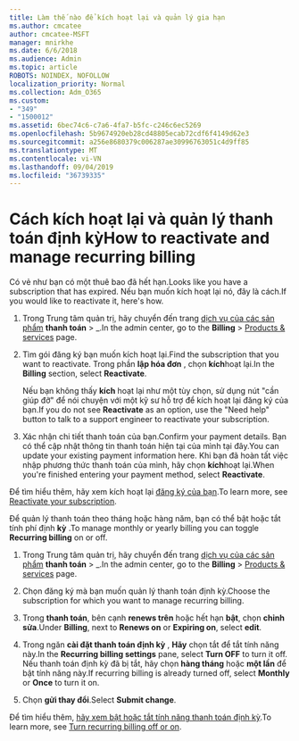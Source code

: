```yaml
---
title: Làm thế nào để kích hoạt lại và quản lý gia hạn
ms.author: cmcatee
author: cmcatee-MSFT
manager: mnirkhe
ms.date: 6/6/2018
ms.audience: Admin
ms.topic: article
ROBOTS: NOINDEX, NOFOLLOW
localization_priority: Normal
ms.collection: Adm_O365
ms.custom:
- "349"
- "1500012"
ms.assetid: 6bec74c6-c7a6-4fa7-b5fc-c246c6ec5269
ms.openlocfilehash: 5b9674920eb28cd48805ecab72cdf6f4149d62e3
ms.sourcegitcommit: a256e8680379c006287ae30996763051c4d9ff85
ms.translationtype: MT
ms.contentlocale: vi-VN
ms.lasthandoff: 09/04/2019
ms.locfileid: "36739335"
---
```

# <a name="how-to-reactivate-and-manage-recurring-billing"></a><span data-ttu-id="c2f1d-102">Cách kích hoạt lại và quản lý thanh toán định kỳ</span><span class="sxs-lookup"><span data-stu-id="c2f1d-102">How to reactivate and manage recurring billing</span></span>

<span data-ttu-id="c2f1d-103">Có vẻ như bạn có một thuê bao đã hết hạn.</span><span class="sxs-lookup"><span data-stu-id="c2f1d-103">Looks like you have a subscription that has expired.</span></span> <span data-ttu-id="c2f1d-104">Nếu bạn muốn kích hoạt lại nó, đây là cách.</span><span class="sxs-lookup"><span data-stu-id="c2f1d-104">If you would like to reactivate it, here's how.</span></span>
  
1. <span data-ttu-id="c2f1d-105">Trong Trung tâm quản trị, hãy chuyển đến trang [dịch vụ của các sản phẩm](https://go.microsoft.com/fwlink/p/?linkid=842054) **thanh toán** \> _.</span><span class="sxs-lookup"><span data-stu-id="c2f1d-105">In the admin center, go to the **Billing** \> [Products & services](https://go.microsoft.com/fwlink/p/?linkid=842054) page.</span></span>

2. <span data-ttu-id="c2f1d-106">Tìm gói đăng ký bạn muốn kích hoạt lại.</span><span class="sxs-lookup"><span data-stu-id="c2f1d-106">Find the subscription that you want to reactivate.</span></span> <span data-ttu-id="c2f1d-107">Trong phần **lập hóa đơn** , chọn **kích**hoạt lại.</span><span class="sxs-lookup"><span data-stu-id="c2f1d-107">In the **Billing** section, select  **Reactivate**.</span></span>

    <span data-ttu-id="c2f1d-108">Nếu bạn không thấy **kích** hoạt lại như một tùy chọn, sử dụng nút "cần giúp đỡ" để nói chuyện với một kỹ sư hỗ trợ để kích hoạt lại đăng ký của bạn.</span><span class="sxs-lookup"><span data-stu-id="c2f1d-108">If you do not see **Reactivate** as an option, use the "Need help" button to talk to a support engineer to reactivate your subscription.</span></span>

3. <span data-ttu-id="c2f1d-109">Xác nhận chi tiết thanh toán của bạn.</span><span class="sxs-lookup"><span data-stu-id="c2f1d-109">Confirm your payment details.</span></span> <span data-ttu-id="c2f1d-110">Bạn có thể cập nhật thông tin thanh toán hiện tại của mình tại đây.</span><span class="sxs-lookup"><span data-stu-id="c2f1d-110">You can update your existing payment information here.</span></span> <span data-ttu-id="c2f1d-111">Khi bạn đã hoàn tất việc nhập phương thức thanh toán của mình, hãy chọn **kích**hoạt lại.</span><span class="sxs-lookup"><span data-stu-id="c2f1d-111">When you're finished entering your payment method, select **Reactivate**.</span></span>

<span data-ttu-id="c2f1d-112">Để tìm hiểu thêm, hãy xem kích hoạt lại [đăng ký của bạn](https://docs.microsoft.com//office365/admin/subscriptions-and-billing/reactivate-your-subscription).</span><span class="sxs-lookup"><span data-stu-id="c2f1d-112">To learn more, see [Reactivate your subscription](https://docs.microsoft.com//office365/admin/subscriptions-and-billing/reactivate-your-subscription).</span></span> 

<span data-ttu-id="c2f1d-113">Để quản lý thanh toán theo tháng hoặc hàng năm, bạn có thể bật hoặc tắt tính phí định **kỳ** .</span><span class="sxs-lookup"><span data-stu-id="c2f1d-113">To manage monthly or yearly billing you can toggle **Recurring billing** on or off.</span></span>
  
1. <span data-ttu-id="c2f1d-114">Trong Trung tâm quản trị, hãy chuyển đến trang [dịch vụ của các sản phẩm](https://go.microsoft.com/fwlink/p/?linkid=842054) **thanh toán** \> _.</span><span class="sxs-lookup"><span data-stu-id="c2f1d-114">In the admin center, go to the **Billing** \> [Products & services](https://go.microsoft.com/fwlink/p/?linkid=842054) page.</span></span>

2. <span data-ttu-id="c2f1d-115">Chọn đăng ký mà bạn muốn quản lý thanh toán định kỳ.</span><span class="sxs-lookup"><span data-stu-id="c2f1d-115">Choose the subscription for which you want to manage recurring billing.</span></span>

3. <span data-ttu-id="c2f1d-116">Trong **thanh toán**, bên cạnh **renews trên** hoặc hết hạn **bật**, chọn **chỉnh sửa**.</span><span class="sxs-lookup"><span data-stu-id="c2f1d-116">Under **Billing**, next to **Renews on** or **Expiring on**, select **edit**.</span></span>

4. <span data-ttu-id="c2f1d-117">Trong ngăn **cài đặt thanh toán định kỳ** , **Hãy** chọn tắt để tắt tính năng này.</span><span class="sxs-lookup"><span data-stu-id="c2f1d-117">In the **Recurring billing settings** pane, select **Turn OFF** to turn it off.</span></span> <span data-ttu-id="c2f1d-118">Nếu thanh toán định kỳ đã bị tắt, hãy chọn **hàng tháng** hoặc **một lần** để bật tính năng này.</span><span class="sxs-lookup"><span data-stu-id="c2f1d-118">If recurring billing is already turned off, select **Monthly** or **Once** to turn it on.</span></span>

5. <span data-ttu-id="c2f1d-119">Chọn **gửi thay đổi**.</span><span class="sxs-lookup"><span data-stu-id="c2f1d-119">Select **Submit change**.</span></span>

<span data-ttu-id="c2f1d-120">Để tìm hiểu thêm, [hãy xem bật hoặc tắt tính năng thanh toán định kỳ](https://docs.microsoft.com/office365/admin/subscriptions-and-billing/renew-your-subscription#turn-recurring-billing-off-or-on).</span><span class="sxs-lookup"><span data-stu-id="c2f1d-120">To learn more, see [Turn recurring billing off or on](https://docs.microsoft.com/office365/admin/subscriptions-and-billing/renew-your-subscription#turn-recurring-billing-off-or-on).</span></span>